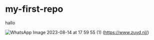 # my-first-repo

hallo 

![WhatsApp Image 2023-08-14 at 17 59 55 (1)](https://github.com/ChrisMertz/my-first-repo/assets/144222479/6d5162a2-a37d-4fc7-a9e6-9c55d798cf71)
(https://www.zuyd.nl/)
